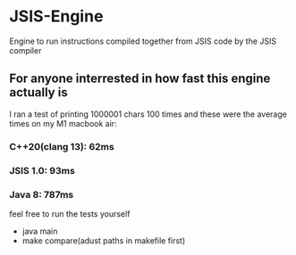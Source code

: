 # JSIS-Engine
Engine to run instructions compiled together from JSIS code by the JSIS compiler

## For anyone interrested in how fast this engine actually is
I ran a test of printing 1000001 chars 100 times and these were the average times on my M1 macbook air:
  ### C++20(clang 13):  62ms
  ### JSIS 1.0:         93ms
  ### Java 8:           787ms
feel free to run the tests yourself
  - java main
  - make compare(adust paths in makefile first)
